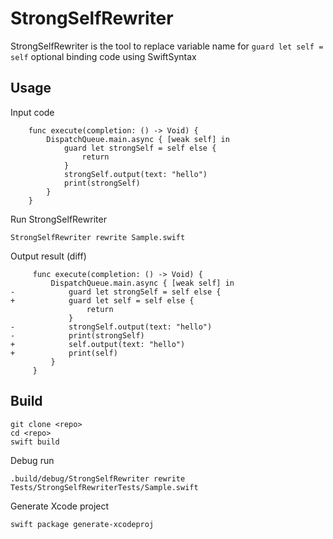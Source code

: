 # StrongSelfRewriter
StrongSelfRewriter is the tool to replace variable name for `guard let self = self` optional binding code using SwiftSyntax

## Usage
Input code
```
    func execute(completion: () -> Void) {
        DispatchQueue.main.async { [weak self] in
            guard let strongSelf = self else {
                return
            }
            strongSelf.output(text: "hello")
            print(strongSelf)
        }
    }
```

Run StrongSelfRewriter
```
StrongSelfRewriter rewrite Sample.swift
```

Output result (diff)
```
     func execute(completion: () -> Void) {
         DispatchQueue.main.async { [weak self] in
-            guard let strongSelf = self else {
+            guard let self = self else {
                 return
             }
-            strongSelf.output(text: "hello")
-            print(strongSelf)
+            self.output(text: "hello")
+            print(self)
         }
     }
```

## Build
```
git clone <repo>
cd <repo>
swift build
```
Debug run
```
.build/debug/StrongSelfRewriter rewrite Tests/StrongSelfRewriterTests/Sample.swift 
```
Generate Xcode project
```
swift package generate-xcodeproj
```
